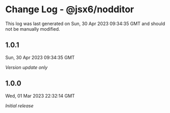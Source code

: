 # Change Log - @jsx6/nodditor

This log was last generated on Sun, 30 Apr 2023 09:34:35 GMT and should not be manually modified.

## 1.0.1
Sun, 30 Apr 2023 09:34:35 GMT

_Version update only_

## 1.0.0
Wed, 01 Mar 2023 22:32:14 GMT

_Initial release_

